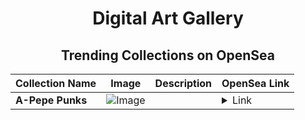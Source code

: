 <div align="center">

# Digital Art Gallery

## Trending Collections on OpenSea

| Collection Name                       | Image                                                                                     | Description                       | OpenSea Link                                                                                          |
|---------------------------------------|-------------------------------------------------------------------------------------------|-----------------------------------|--------------------------------------------------------------------------------------------------------|
| **A-Pеpе Punks** | ![Image](https://i.seadn.io/s/raw/files/ae339ce5e244a89b2c52d6b97ac0fed9.webp?w=500&auto=format?w=200&auto=format) |  | <details><summary>Link</summary>[A-Pеpе Punks](https://opensea.io/collection/a-pepe-punks-86)</details> |

</div>